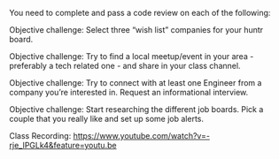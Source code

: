 You need to complete and pass a code review on each of the following:

Objective challenge:
Select three “wish list” companies for your huntr board.

Objective challenge:
Try to find a local meetup/event in your area - preferably a tech related one - and share in your class channel.

Objective challenge:
Try to connect with at least one Engineer from a company you’re interested in. Request an informational interview.

Objective challenge:
Start researching the different job boards. Pick a couple that you really like and set up some job alerts.

Class Recording: https://www.youtube.com/watch?v=-rje_IPGLk4&feature=youtu.be
